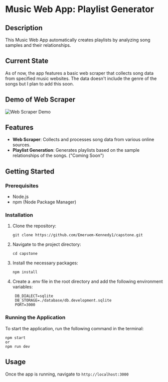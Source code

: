 
# Music Web App: Playlist Generator

## Description
This Music Web App automatically creates playlists by analyzing song samples and their relationships.

## Current State
As of now, the app features a basic web scraper that collects song data from specified music websites. The data doesn't include the genre of the songs but I plan to add this soon.

## Demo of Web Scraper
![Web Scraper Demo](https://youtu.be/g1vBobrE0nk)

## Features
- **Web Scraper**: Collects and processes song data from various online sources.
- **Playlist Generation**: Generates playlists based on the sample relationships of the songs. ("Coming Soon")

## Getting Started

### Prerequisites
- Node.js
- npm (Node Package Manager)

### Installation
1. Clone the repository:
   ```
   git clone https://github.com/Emeruem-Kennedy1/capstone.git
   ```
2. Navigate to the project directory:
   ```
   cd capstone
   ```
3. Install the necessary packages:
   ```
   npm install
   ```
4. Create a .env file in the root directory and add the following environment variables:
   ```
    DB_DIALECT=sqlite
    DB_STORAGE=./database/db.development.sqlite
    PORT=3000
   ```

### Running the Application
To start the application, run the following command in the terminal:
```
npm start
or
npm run dev
```

## Usage
Once the app is running, navigate to `http://localhost:3000`

